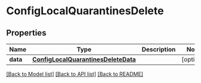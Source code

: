 # ConfigLocalQuarantinesDelete

## Properties
Name | Type | Description | Notes
------------ | ------------- | ------------- | -------------
**data** | [**ConfigLocalQuarantinesDeleteData**](ConfigLocalQuarantinesDeleteData.md) |  | [optional] 

[[Back to Model list]](../README.md#documentation-for-models) [[Back to API list]](../README.md#documentation-for-api-endpoints) [[Back to README]](../README.md)

